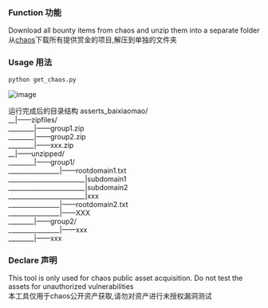 ### Function 功能  
Download all bounty items from chaos and unzip them into a separate folder  
从[chaos](https://chaos.projectdiscovery.io/)下载所有提供赏金的项目,解压到单独的文件夹  
### Usage 用法 
```python get_chaos.py```  


![image](https://user-images.githubusercontent.com/88131391/155704247-616a2e7d-4ffb-4b9e-bfaa-0aa4de342e1f.png)  

运行完成后的目录结构
asserts_baixiaomao/    
__|——zipfiles/  
________|——group1.zip  
________|——group2.zip  
________|——xxx.zip  
__|——unzipped/  
________|——group1/  
________________|——rootdomain1.txt  
________________________|subdomain1  
________________________|subdomain2  
________________________|xxx  
________________|——rootdomain2.txt  
________________|——XXX  
________|——group2/  
________________|——xxx  
________|——xxx  
### Declare 声明
This tool is only used for chaos public asset acquisition. Do not test the assets for unauthorized vulnerabilities  
本工具仅用于chaos公开资产获取,请勿对资产进行未授权漏洞测试
